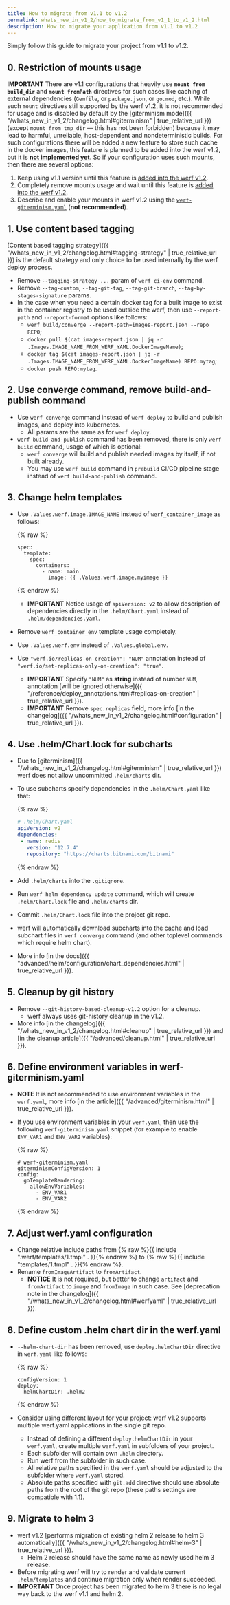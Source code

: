 ```yaml
---
title: How to migrate from v1.1 to v1.2
permalink: whats_new_in_v1_2/how_to_migrate_from_v1_1_to_v1_2.html
description: How to migrate your application from v1.1 to v1.2
---
```


Simply follow this guide to migrate your project from v1.1 to v1.2.

## 0. Restriction of mounts usage

**IMPORTANT** There are v1.1 configurations that heavily use **`mount from build_dir`** and **`mount fromPath`** directives for such cases like caching of external dependencies (`Gemfile`, or `package.json`, or `go.mod`, etc.). While such `mount` directives still supported by the werf v1.2, it is not recommended for usage and is disabled by default by the [giterminism mode]({{ "/whats_new_in_v1_2/changelog.html#giterminism" | true_relative_url }}) (except `mount from tmp_dir` — this has not been forbidden) because it may lead to harmful, unreliable, host-dependent and nondeterministic builds. For such configurations there will be added a new feature to store such cache in the docker images, this feature is planned to be added into the werf v1.2, but it is [**not implemented yet**](https://github.com/werf/werf/issues/3318). So if your configuration uses such mounts, then there are several options:
 1. Keep using v1.1 version until this feature is [added into the werf v1.2](https://github.com/werf/werf/issues/3318).
 2. Completely remove mounts usage and wait until this feature is [added into the werf v1.2](https://github.com/werf/werf/issues/3318).
 3. Describe and enable your mounts in werf v1.2 using the [`werf-giterminism.yaml`](https://werf.io/documentation/reference/werf_giterminism_yaml.html) (**not recommended**).

## 1. Use content based tagging

[Content based tagging strategy]({{ "/whats_new_in_v1_2/changelog.html#tagging-strategy" | true_relative_url }}) is the default strategy and only choice to be used internally by the werf deploy process.

 - Remove `--tagging-strategy ...` param of `werf ci-env` command.
 - Remove `--tag-custom`, `--tag-git-tag`, `--tag-git-branch`, `--tag-by-stages-signature` params.
 - In the case when you need a certain docker tag for a built image to exist in the container registry to be used outside the werf, then use `--report-path` and `--report-format` options like follows:
     - `werf build/converge --report-path=images-report.json --repo REPO`;
     - `docker pull $(cat images-report.json | jq -r .Images.IMAGE_NAME_FROM_WERF_YAML.DockerImageName)`;
     - `docker tag $(cat images-report.json | jq -r .Images.IMAGE_NAME_FROM_WERF_YAML.DockerImageName) REPO:mytag`;
     - `docker push REPO:mytag`.

## 2. Use converge command, remove build-and-publish command

 - Use `werf converge` command instead of `werf deploy` to build and publish images, and deploy into kubernetes.
     - All params are the same as for `werf deploy`.
 - `werf build-and-publish` command has been removed, there is only `werf build` command, usage of which is optional:
     - `werf converge` will build and publish needed images by itself, if not built already.
     - You may use `werf build` command in `prebuild` CI/CD pipeline stage instead of `werf build-and-publish` command.

## 3. Change helm templates

 - Use `.Values.werf.image.IMAGE_NAME` instead of `werf_container_image` as follows:

    {% raw %}
    ```
    spec:
      template:
        spec:
          containers:
            - name: main
              image: {{ .Values.werf.image.myimage }}
    ```
    {% endraw %}

     - **IMPORTANT** Notice usage of `apiVersion: v2` to allow description of dependencies directly in the `.helm/Chart.yaml` instead of `.helm/dependencies.yaml`.

 - Remove `werf_container_env` template usage completely.
 - Use `.Values.werf.env` instead of `.Values.global.env`.
 - Use `"werf.io/replicas-on-creation": "NUM"` annotation instead of `"werf.io/set-replicas-only-on-creation": "true"`.
     - **IMPORTANT** Specify `"NUM"` as **string** instead of number `NUM`, annotation [will be ignored otherwise]({{ "/reference/deploy_annotations.html#replicas-on-creation" | true_relative_url }}).
     - **IMPORTANT** Remove `spec.replicas` field, more info [in the changelog]({{ "/whats_new_in_v1_2/changelog.html#configuration" | true_relative_url }}).

## 4. Use .helm/Chart.lock for subcharts

 - Due to [giterminism]({{ "/whats_new_in_v1_2/changelog.html#giterminism" | true_relative_url  }}) werf does not allow uncommitted `.helm/charts` dir.
 - To use subcharts specify dependencies in the `.helm/Chart.yaml` like that:

     {% raw %}
     ```yaml
     # .helm/Chart.yaml
     apiVersion: v2
     dependencies:
      - name: redis
        version: "12.7.4"
        repository: "https://charts.bitnami.com/bitnami"
     ```
     {% endraw %}

 - Add `.helm/charts` into the `.gitignore`.
 - Run `werf helm dependency update` command, which will create `.helm/Chart.lock` file and `.helm/charts` dir.
 - Commit `.helm/Chart.lock` file into the project git repo.
 - werf will automatically download subcharts into the cache and load subchart files in `werf converge` command (and other toplevel commands which require helm chart).
 - More info [in the docs]({{ "advanced/helm/configuration/chart_dependencies.html" | true_relative_url }}).

## 5. Cleanup by git history

 - Remove `--git-history-based-cleanup-v1.2` option for a cleanup.
     - werf always uses git-history cleanup in the v1.2.
 - More info [in the changelog]({{ "/whats_new_in_v1_2/changelog.html#cleanup" | true_relative_url }}) and [in the cleanup article]({{ "/advanced/cleanup.html" | true_relative_url }}).

## 6. Define environment variables in werf-giterminism.yaml

 - **NOTE** It is not recommended to use environment variables in the `werf.yaml`, more info [in the article]({{ "/advanced/giterminism.html" | true_relative_url }}).
 - If you use environment variables in your `werf.yaml`, then use the following `werf-giterminism.yaml` snippet (for example to enable `ENV_VAR1` and `ENV_VAR2` variables):

     {% raw %}
     ```
     # werf-giterminism.yaml
     giterminismConfigVersion: 1
     config:
       goTemplateRendering:
         allowEnvVariables:
           - ENV_VAR1
           - ENV_VAR2
     ```
     {% endraw %}

## 7. Adjust werf.yaml configuration

 - Change relative include paths from {% raw %}{{ include ".werf/templates/1.tmpl" . }}{% endraw %} to {% raw %}{{ include "templates/1.tmpl" . }}{% endraw %}.
 - Rename `fromImageArtifact` to `fromArtifact`.
     - **NOTICE** It is not required, but better to change `artifact` and `fromArtifact` to `image` and `fromImage` in such case. See [deprecation note in the changelog]({{ "/whats_new_in_v1_2/changelog.html#werfyaml" | true_relative_url }}).

## 8. Define custom .helm chart dir in the werf.yaml

 - `--helm-chart-dir` has been removed, use `deploy.helmChartDir` directive in `werf.yaml` like follows:

     {% raw %}
     ```
     configVersion: 1
     deploy:
       helmChartDir: .helm2
     ```
     {% endraw %}

 - Consider using different layout for your project: werf v1.2 supports multiple werf.yaml applications in the single git repo.
     - Instead of defining a different `deploy.helmChartDir` in your `werf.yaml`, create multiple `werf.yaml` in subfolders of your project.
     - Each subfolder will contain own `.helm` directory.
     - Run werf from the subfolder in such case.
     - All relative paths specified in the `werf.yaml` should be adjusted to the subfolder where `werf.yaml` stored.
     - Absolute paths specified with `git.add` directive should use absolute paths from the root of the git repo (these paths settings are compatible with 1.1).

## 9. Migrate to helm 3

 - werf v1.2 [performs migration of existing helm 2 release to helm 3 automatically]({{ "/whats_new_in_v1_2/changelog.html#helm-3" | true_relative_url }}).
     - Helm 2 release should have the same name as newly used helm 3 release.
 - Before migrating werf will try to render and validate current `.helm/templates` and continue migration only when render succeeded.
 - **IMPORTANT** Once project has been migrated to helm 3 there is no legal way back to the werf v1.1 and helm 2.
